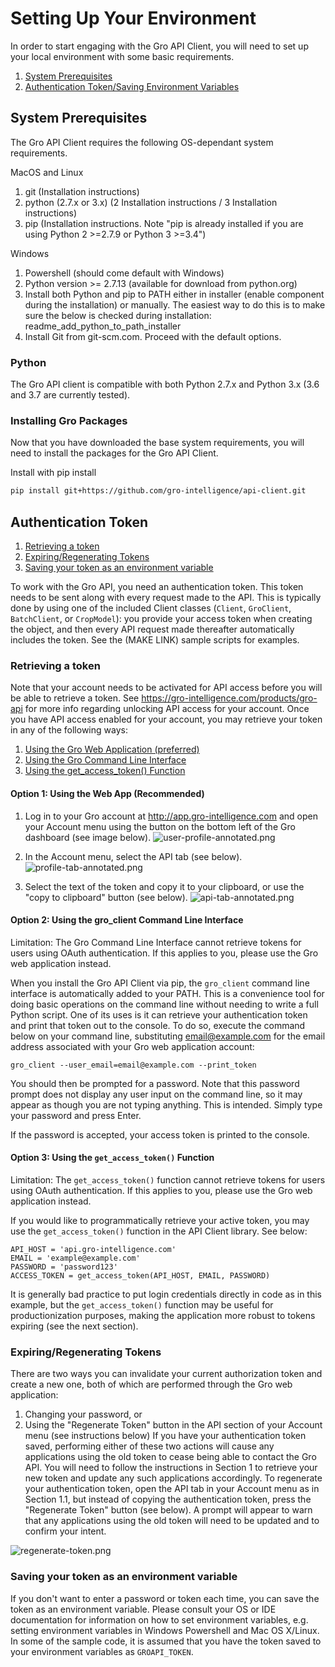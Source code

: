 # Setting Up Your Environment

In order to start engaging with the Gro API Client, you will need to set up your local environment with some basic requirements.

1. [System Prerequisites](#system-prerequisites)
2. [Authentication Token/Saving Environment Variables](#authentication-token)

## System Prerequisites

The Gro API Client requires the following OS-dependant system requirements.

MacOS and Linux

1. git (Installation instructions)
2. python (2.7.x or 3.x) (2 Installation instructions / 3 Installation instructions)
3. pip (Installation instructions. Note "pip is already installed if you are using Python 2 >=2.7.9 or Python 3 >=3.4")

Windows

1. Powershell (should come default with Windows)
2. Python version >= 2.7.13 (available for download from python.org)
3. Install both Python and pip to PATH either in installer (enable component during the installation) or manually. The easiest way to do this is to make sure the below is checked during installation: readme_add_python_to_path_installer
4. Install Git from git-scm.com. Proceed with the default options.

### Python

The Gro API client is compatible with both Python 2.7.x and Python 3.x (3.6 and 3.7 are currently tested). 

### Installing Gro Packages

Now that you have downloaded the base system requirements, you will need to install the packages for the Gro API Client.

Install with pip install

```sh
pip install git+https://github.com/gro-intelligence/api-client.git
```

## Authentication Token

1. [Retrieving a token](#retrieving-a-token)
2. [Expiring/Regenerating Tokens](#expiring-regenerating-tokens)
3. [Saving your token as an environment variable](#saving-your-token-as-an-environment-variable)

To work with the Gro API, you need an authentication token. This token needs to be sent along with every request made to the API. This is typically done by using one of the included Client classes (`Client`, `GroClient`, `BatchClient`, or `CropModel`): you provide your access token when creating the object, and then every API request made thereafter automatically includes the token. See the (MAKE LINK) sample scripts for examples.

### Retrieving a token

Note that your account needs to be activated for API access before you will be able to retrieve a token. See https://gro-intelligence.com/products/gro-api for more info regarding unlocking API access for your account.
Once you have API access enabled for your account, you may retrieve your token in any of the following ways:

1. [Using the Gro Web Application (preferred)](#option-1-using-the-web-app-recommended)
2. [Using the Gro Command Line Interface](#option-2-using-the-gro-client-command-line-interface)
3. [Using the get_access_token() Function](#option-3-using-the-get-access-token-function)

#### Option 1: Using the Web App (Recommended)

1. Log in to your Gro account at http://app.gro-intelligence.com and open your Account menu using the button on the bottom left of the Gro dashboard (see image below).
![user-profile-annotated.png](./media/user-profile-annotated.png)

2. In the Account menu, select the API tab (see below).
![profile-tab-annotated.png](./media/profile-tab-annotated.png)

3. Select the text of the token and copy it to your clipboard, or use the "copy to clipboard" button (see below).
![api-tab-annotated.png](./media/api-tab-annotated.png)

#### Option 2: Using the gro_client Command Line Interface

Limitation: The Gro Command Line Interface cannot retrieve tokens for users using OAuth authentication. If this applies to you, please use the Gro web application instead.

When you install the Gro API Client via pip, the `gro_client` command line interface is automatically added to your PATH. This is a convenience tool for doing basic operations on the command line without needing to write a full Python script. One of its uses is it can retrieve your authentication token and print that token out to the console. To do so, execute the command below on your command line, substituting email@example.com for the email address associated with your Gro web application account:

```gro_client --user_email=email@example.com --print_token```

You should then be prompted for a password. Note that this password prompt does not display any user input on the command line, so it may appear as though you are not typing anything. This is intended. Simply type your password and press Enter.

If the password is accepted, your access token is printed to the console.

#### Option 3: Using the `get_access_token()` Function

Limitation: The `get_access_token()` function cannot retrieve tokens for users using OAuth authentication. If this applies to you, please use the Gro web application instead.

If you would like to programmatically retrieve your active token, you may use the `get_access_token()` function in the API Client library. See below:

```from api.client.lib import get_access_token
API_HOST = 'api.gro-intelligence.com'
EMAIL = 'example@example.com'
PASSWORD = 'password123'
ACCESS_TOKEN = get_access_token(API_HOST, EMAIL, PASSWORD)
```

It is generally bad practice to put login credentials directly in code as in this example, but the `get_access_token()` function may be useful for productionization purposes, making the application more robust to tokens expiring (see the next section).

### Expiring/Regenerating Tokens

There are two ways you can invalidate your current authorization token and create a new one, both of which are performed through the Gro web application:

1. Changing your password, or
2. Using the "Regenerate Token" button in the API section of your Account menu (see instructions below)
If you have your authentication token saved, performing either of these two actions will cause any applications using the old token to cease being able to contact the Gro API. You will need to follow the instructions in Section 1 to retrieve your new token and update any such applications accordingly.
To regenerate your authentication token, open the API tab in your Account menu as in Section 1.1, but instead of copying the authentication token, press the "Regenerate Token" button (see below). A prompt will appear to warn that any applications using the old token will need to be updated and to confirm your intent.

![regenerate-token.png](./media/regenerate-token.png)

### Saving your token as an environment variable

If you don't want to enter a password or token each time, you can save the token as an environment variable. Please consult your OS or IDE documentation for information on how to set environment variables, e.g. setting environment variables in Windows Powershell and Mac OS X/Linux. In some of the sample code, it is assumed that you have the token saved to your environment variables as `GROAPI_TOKEN`.
